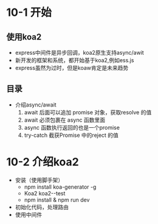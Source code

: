 # 10-1 开始
## 使用koa2
- express中间件是异步回调，koa2原生支持async/awit
- 新开发的框架和系统，都开始基于koa2,例如ess.js
 - express虽然为过时，但是koaw肯定是未来趋势

## 目录
- 介绍async/await
    1. await 后面可以追加 promise 对象，获取resolve 的值
    2. await 必须包裹在 async 函数里面
    3. async 函数执行返回的也是一个promise
    4. try-catch 截获Promise 中的reject 的值

# 10-2 介绍koa2
- 安装（使用脚手架）
    - npm install koa-generator -g
    - Koa2 koa2--test
    - npm install & npm run dev
- 初始化代码，处理路由
- 使用中间件

